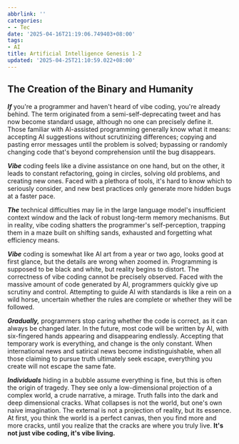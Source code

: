 ```yaml
---
abbrlink: ''
categories:
- - Tec
date: '2025-04-16T21:19:06.749403+08:00'
tags:
- AI
title: Artificial Intelligence Genesis 1-2
updated: '2025-04-25T21:10:59.022+08:00'
---
```

## The Creation of the Binary and Humanity

***If*** you're a programmer and haven't heard of vibe coding, you're already behind. The term originated from a semi-self-deprecating tweet and has now become standard usage, although no one can precisely define it. Those familiar with AI-assisted programming generally know what it means: accepting AI suggestions without scrutinizing differences; copying and pasting error messages until the problem is solved; bypassing or randomly changing code that's beyond comprehension until the bug disappears.

***Vibe***  coding feels like a divine assistance on one hand, but on the other, it leads to constant refactoring, going in circles, solving old problems, and creating new ones. Faced with a plethora of tools, it's hard to know which to seriously consider, and new best practices only generate more hidden bugs at a faster pace.

***The*** technical difficulties may lie in the large language model's insufficient context window and the lack of robust long-term memory mechanisms. But in reality, vibe coding shatters the programmer's self-perception, trapping them in a maze built on shifting sands, exhausted and forgetting what efficiency means.

***Vibe*** coding is somewhat like AI art from a year or two ago, looks good at first glance, but the details are wrong when zoomed in. Programming is supposed to be black and white, but reality begins to distort. The correctness of vibe coding cannot be precisely observed. Faced with the massive amount of code generated by AI, programmers quickly give up scrutiny and control. Attempting to guide AI with standards is like a rein on a wild horse, uncertain whether the rules are complete or whether they will be followed.

***Gradually\,*** programmers stop caring whether the code is correct, as it can always be changed later. In the future, most code will be written by AI, with six-fingered hands appearing and disappearing endlessly. Accepting that temporary work is everything, and change is the only constant. When international news and satirical news become indistinguishable, when all those claiming to pursue truth ultimately seek escape, everything you create will not escape the same fate.

***Individuals*** hiding in a bubble assume everything is fine, but this is often the origin of tragedy. They see only a low-dimensional projection of a complex world, a crude narrative, a mirage. Truth falls into the dark and deep dimensional cracks. What collapses is not the world, but one's own naive imagination. The external is not a projection of reality, but its essence. At first, you think the world is a perfect canvas, then you find more and more cracks, until you realize that the cracks are where you truly live. **It's not just vibe coding, it's vibe living.**
